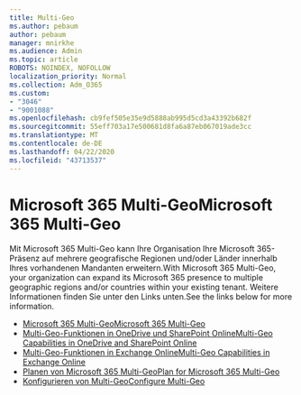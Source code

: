```yaml
---
title: Multi-Geo
ms.author: pebaum
author: pebaum
manager: mnirkhe
ms.audience: Admin
ms.topic: article
ROBOTS: NOINDEX, NOFOLLOW
localization_priority: Normal
ms.collection: Adm_O365
ms.custom:
- "3046"
- "9001088"
ms.openlocfilehash: cb9fef505e35e9d5888ab995d5cd3a43392b682f
ms.sourcegitcommit: 55eff703a17e500681d8fa6a87eb067019ade3cc
ms.translationtype: MT
ms.contentlocale: de-DE
ms.lasthandoff: 04/22/2020
ms.locfileid: "43713537"
---
```

# <a name="microsoft-365-multi-geo"></a><span data-ttu-id="77b1a-102">Microsoft 365 Multi-Geo</span><span class="sxs-lookup"><span data-stu-id="77b1a-102">Microsoft 365 Multi-Geo</span></span>

<span data-ttu-id="77b1a-103">Mit Microsoft 365 Multi-Geo kann Ihre Organisation Ihre Microsoft 365-Präsenz auf mehrere geografische Regionen und/oder Länder innerhalb Ihres vorhandenen Mandanten erweitern.</span><span class="sxs-lookup"><span data-stu-id="77b1a-103">With Microsoft 365 Multi-Geo, your organization can expand its Microsoft 365 presence to multiple geographic regions and/or countries within your existing tenant.</span></span> <span data-ttu-id="77b1a-104">Weitere Informationen finden Sie unter den Links unten.</span><span class="sxs-lookup"><span data-stu-id="77b1a-104">See the links below for more information.</span></span>

- [<span data-ttu-id="77b1a-105">Microsoft 365 Multi-Geo</span><span class="sxs-lookup"><span data-stu-id="77b1a-105">Microsoft 365 Multi-Geo</span></span>](https://docs.microsoft.com/office365/enterprise/office-365-multi-geo)
- [<span data-ttu-id="77b1a-106">Multi-Geo-Funktionen in OneDrive und SharePoint Online</span><span class="sxs-lookup"><span data-stu-id="77b1a-106">Multi-Geo Capabilities in OneDrive and SharePoint Online</span></span>](https://docs.microsoft.com/office365/enterprise/multi-geo-capabilities-in-onedrive-and-sharepoint-online-in-office-365)
- [<span data-ttu-id="77b1a-107">Multi-Geo-Funktionen in Exchange Online</span><span class="sxs-lookup"><span data-stu-id="77b1a-107">Multi-Geo Capabilities in Exchange Online</span></span>](https://docs.microsoft.com/office365/enterprise/multi-geo-capabilities-in-exchange-online)
- [<span data-ttu-id="77b1a-108">Planen von Microsoft 365 Multi-Geo</span><span class="sxs-lookup"><span data-stu-id="77b1a-108">Plan for Microsoft 365 Multi-Geo</span></span>](https://docs.microsoft.com/office365/enterprise/plan-for-multi-geo)
- [<span data-ttu-id="77b1a-109">Konfigurieren von Multi-Geo</span><span class="sxs-lookup"><span data-stu-id="77b1a-109">Configure Multi-Geo</span></span>](https://docs.microsoft.com/office365/enterprise/multi-geo-tenant-configuration)